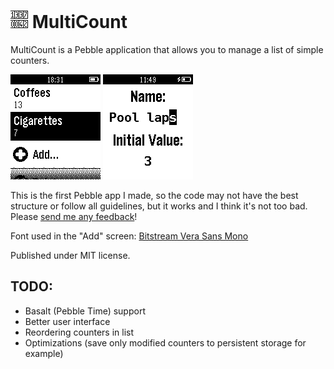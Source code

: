 ![](resources/images/AppIcon.png) MultiCount
==========

MultiCount is a Pebble application that allows you to manage a list of simple counters.

![](AppstoreResources/Screenshot1.png) ![](AppstoreResources/Screenshot2.png)

This is the first Pebble app I made, so the code may not have the best structure or follow all guidelines, but it works and I think it's not too bad. Please [send me any feedback](http://twitter.com/GilDev)!

Font used in the "Add" screen: [Bitstream Vera Sans Mono](https://www.gnome.org/fonts/)

Published under MIT license.


TODO:
-----

* Basalt (Pebble Time) support
* Better user interface
* Reordering counters in list
* Optimizations (save only modified counters to persistent storage for example)